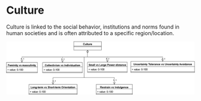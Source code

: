 # Culture

Culture is linked to the social behavior, institutions and norms found in human societies and is often attributed to a specific region/location.

![Culture](metamodel/Culture/culture.png)